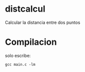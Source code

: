 # distcalcul
Calcular la distancia entre dos puntos
# Compilacion
solo escribe:
```
gcc main.c -lm
```
